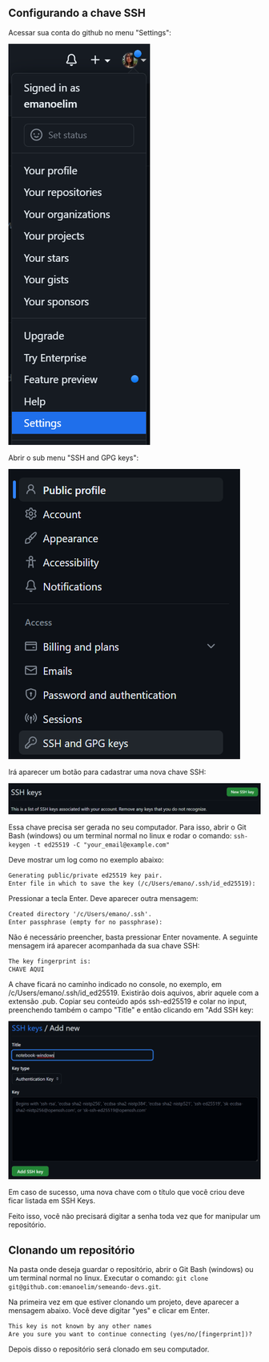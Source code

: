 ## Configurando a chave SSH

Acessar sua conta do github no menu "Settings":

![1](imagens/1.png)

Abrir o sub menu "SSH and GPG keys":

![2](imagens/2.png)

Irá aparecer um botão para cadastrar uma nova chave SSH:

![3](imagens/3.png)

Essa chave precisa ser gerada no seu computador. Para isso, abrir o Git Bash (windows) ou um terminal normal no linux e rodar o comando: `ssh-keygen -t ed25519 -C "your_email@example.com"`

Deve mostrar um log como no exemplo abaixo:

```different
Generating public/private ed25519 key pair.
Enter file in which to save the key (/c/Users/emano/.ssh/id_ed25519):
```

Pressionar a tecla Enter. Deve aparecer outra mensagem:

```different
Created directory '/c/Users/emano/.ssh'.
Enter passphrase (empty for no passphrase):
```

Não é necessário preencher, basta pressionar Enter novamente. A seguinte mensagem irá aparecer acompanhada da sua chave SSH:

```different
The key fingerprint is:
CHAVE AQUI
```

A chave ficará no caminho indicado no console, no exemplo, em /c/Users/emano/.ssh/id_ed25519. Existirão dois
aquivos, abrir aquele com a extensão .pub. Copiar seu conteúdo após ssh-ed25519 e colar no input, preenchendo também o campo "Title" e então clicando em "Add SSH key:

![4](imagens/4.png)

Em caso de sucesso, uma nova chave com o título que você criou deve ficar listada em SSH Keys.

Feito isso, você não precisará digitar a senha toda vez que for manipular um repositório.

## Clonando um repositório

Na pasta onde deseja guardar o repositório, abrir o Git Bash (windows) ou um terminal normal no linux. Executar o comando: `git clone git@github.com:emanoelim/semeando-devs.git`.

Na primeira vez em que estiver clonando um projeto, deve aparecer a mensagem abaixo. Você deve digitar "yes" e clicar em Enter.

```different
This key is not known by any other names
Are you sure you want to continue connecting (yes/no/[fingerprint])?
```

Depois disso o repositório será clonado em seu computador.
